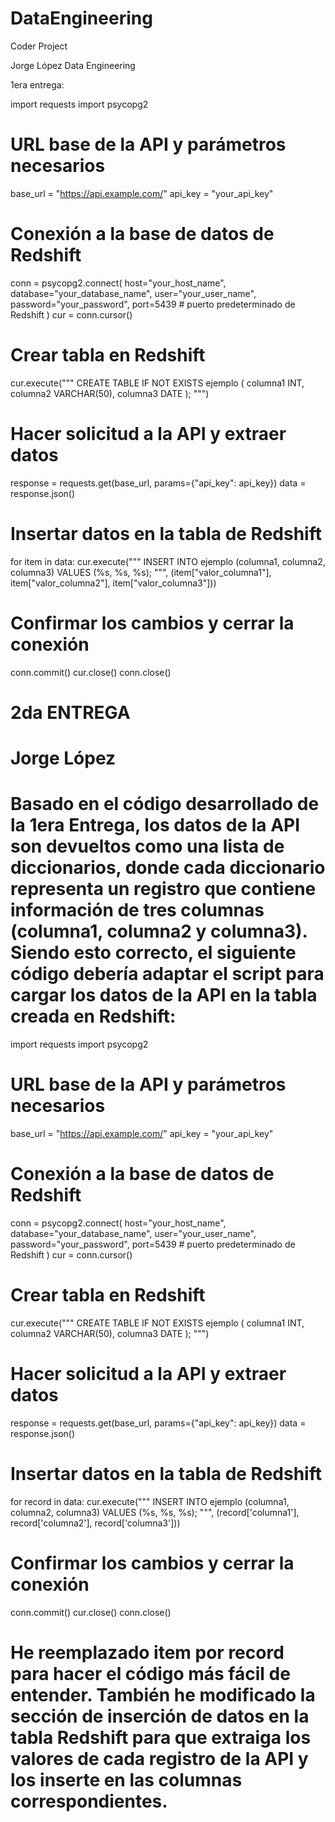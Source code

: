 # DataEngineering
Coder Project

Jorge López
Data Engineering

1era entrega:

import requests
import psycopg2

# URL base de la API y parámetros necesarios
base_url = "https://api.example.com/"
api_key = "your_api_key"

# Conexión a la base de datos de Redshift
conn = psycopg2.connect(
    host="your_host_name",
    database="your_database_name",
    user="your_user_name",
    password="your_password",
    port=5439 # puerto predeterminado de Redshift
)
cur = conn.cursor()

# Crear tabla en Redshift
cur.execute("""
CREATE TABLE IF NOT EXISTS ejemplo (
    columna1 INT,
    columna2 VARCHAR(50),
    columna3 DATE
);
""")

# Hacer solicitud a la API y extraer datos
response = requests.get(base_url, params={"api_key": api_key})
data = response.json()

# Insertar datos en la tabla de Redshift
for item in data:
    cur.execute("""
    INSERT INTO ejemplo (columna1, columna2, columna3)
    VALUES (%s, %s, %s);
    """, (item["valor_columna1"], item["valor_columna2"], item["valor_columna3"]))

# Confirmar los cambios y cerrar la conexión
conn.commit()
cur.close()
conn.close()

# 2da ENTREGA
# Jorge López

# Basado en el código desarrollado de la 1era Entrega,  los datos de la API son devueltos como una lista de diccionarios, donde cada diccionario representa un registro que contiene información de tres columnas (columna1, columna2 y columna3). Siendo esto correcto, el siguiente código debería adaptar el script para cargar los datos de la API en la tabla creada en Redshift:

import requests
import psycopg2

# URL base de la API y parámetros necesarios
base_url = "https://api.example.com/"
api_key = "your_api_key"

# Conexión a la base de datos de Redshift
conn = psycopg2.connect(
    host="your_host_name",
    database="your_database_name",
    user="your_user_name",
    password="your_password",
    port=5439 # puerto predeterminado de Redshift
)
cur = conn.cursor()

# Crear tabla en Redshift
cur.execute("""
CREATE TABLE IF NOT EXISTS ejemplo (
    columna1 INT,
    columna2 VARCHAR(50),
    columna3 DATE
);
""")

# Hacer solicitud a la API y extraer datos
response = requests.get(base_url, params={"api_key": api_key})
data = response.json()

# Insertar datos en la tabla de Redshift
for record in data:
    cur.execute("""
    INSERT INTO ejemplo (columna1, columna2, columna3)
    VALUES (%s, %s, %s);
    """, (record['columna1'], record['columna2'], record['columna3']))

# Confirmar los cambios y cerrar la conexión
conn.commit()
cur.close()
conn.close()

# He reemplazado item por record para hacer el código más fácil de entender. También he modificado la sección de inserción de datos en la tabla Redshift para que extraiga los valores de cada registro de la API y los inserte en las columnas correspondientes. 

